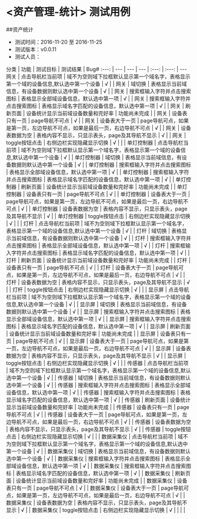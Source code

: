 # <资产管理-统计> 测试用例

##资产统计

- 测试时间：2016-11-20 至 2016-11-25
- 测试版本：v0.0.11
- 测试人员：

分类 | 功能 | 测试目标 | 测试结果 | Bug#
:---: | --- | --- | --- | :---: | :---: | ---
网关 | 点击导航栏当前项 | 域不为空则域下拉框默认显示第一个域名字，表格显示第一个域的设备信息,默认选中第一个设备 | √ |  |
网关 | 域切换 | 表格显示当前域信息，有设备数据则默认选中第一个设备 | √ |  |
网关 | 搜索框输入字符并点击搜索图标 | 表格显示全部域设备信息，默认选中第一项 | √ |  |
网关 | 搜索框输入字符并点击搜索图标 | 表格显示域名字匹配的设备信息，默认选中第一项 | √ |  |
网关 | 刷新页面 | 设备统计显示当前域设备数量和完好率 | 功能尚未完成 |  |
网关 | 设备表只有一页 | page导航不可点 | √ |  |
网关 | 设备表大于一页 | page导航可点，如果是第一页，左边导航不可点，如果是最后一页，右边导航不可点 | √ |  |
网关 | 设备表数据为空 | 表格内容不显示，只显示表头，page及其导航不显示 | √ |  |
网关 | toggle按钮点击 | 右侧边栏实现隐藏显示切换 | √ |  |
|
单灯控制器 | 点击导航栏当前项 | 域不为空则域下拉框默认显示第一个域名字，表格显示第一个域的设备信息,默认选中第一个设备 | √ |  |
单灯控制器 | 域切换 | 表格显示当前域信息，有设备数据则默认选中第一个设备 | √ |  |
单灯控制器 | 搜索框输入字符并点击搜索图标 | 表格显示全部域设备信息，默认选中第一项 | √ |  |
单灯控制器 | 搜索框输入字符并点击搜索图标 | 表格显示域名字匹配的设备信息，默认选中第一项 | √ |  |
单灯控制器 | 刷新页面 | 设备统计显示当前域设备数量和完好率 | 功能尚未完成 |  |
单灯控制器 | 设备表只有一页 | page导航不可点 | √ |  |
单灯控制器 | 设备表大于一页 | page导航可点，如果是第一页，左边导航不可点，如果是最后一页，右边导航不可点 | √ |  |
单灯控制器 | 设备表数据为空 | 表格内容不显示，只显示表头，page及其导航不显示 | √ |  |
单灯控制器 | toggle按钮点击 | 右侧边栏实现隐藏显示切换 | √ |  |
|
灯杆 | 点击导航栏当前项 | 域不为空则域下拉框默认显示第一个域名字，表格显示第一个域的设备信息,默认选中第一个设备 | √ |  |
灯杆 | 域切换 | 表格显示当前域信息，有设备数据则默认选中第一个设备 | √ |  |
灯杆 | 搜索框输入字符并点击搜索图标 | 表格显示全部域设备信息，默认选中第一项 | √ |  |
灯杆 | 搜索框输入字符并点击搜索图标 | 表格显示域名字匹配的设备信息，默认选中第一项 | √ |  |
灯杆 | 刷新页面 | 设备统计显示当前域设备数量和完好率 | 功能尚未完成 |  |
灯杆 | 设备表只有一页 | page导航不可点 | √ |  |
灯杆 | 设备表大于一页 | page导航可点，如果是第一页，左边导航不可点，如果是最后一页，右边导航不可点 | √ |  |
灯杆 | 设备表数据为空 | 表格内容不显示，只显示表头，page及其导航不显示 | √ |  |
灯杆 | toggle按钮点击 | 右侧边栏实现隐藏显示切换 | √ |  |
|
显示屏 | 点击导航栏当前项 | 域不为空则域下拉框默认显示第一个域名字，表格显示第一个域的设备信息,默认选中第一个设备 | √ |  |
显示屏 | 域切换 | 表格显示当前域信息，有设备数据则默认选中第一个设备 | √ |  |
显示屏 | 搜索框输入字符并点击搜索图标 | 表格显示全部域设备信息，默认选中第一项 | √ |  |
显示屏 | 搜索框输入字符并点击搜索图标 | 表格显示域名字匹配的设备信息，默认选中第一项 | √ |  |
显示屏 | 刷新页面 | 设备统计显示当前域设备数量和完好率 | 功能尚未完成 |  |
显示屏 | 设备表只有一页 | page导航不可点 | √ |  |
显示屏 | 设备表大于一页 | page导航可点，如果是第一页，左边导航不可点，如果是最后一页，右边导航不可点 | √ |  |
显示屏 | 设备表数据为空 | 表格内容不显示，只显示表头，page及其导航不显示 | √ |  |
显示屏 | toggle按钮点击 | 右侧边栏实现隐藏显示切换 | √ |  |
|
传感器 | 点击导航栏当前项 | 域不为空则域下拉框默认显示第一个域名字，表格显示第一个域的设备信息,默认选中第一个设备 | √ |  |
传感器 | 域切换 | 表格显示当前域信息，有设备数据则默认选中第一个设备 | √ |  |
传感器 | 搜索框输入字符并点击搜索图标 | 表格显示全部域设备信息，默认选中第一项 | √ |  |
传感器 | 搜索框输入字符并点击搜索图标 | 表格显示域名字匹配的设备信息，默认选中第一项 | √ |  |
传感器 | 刷新页面 | 设备统计显示当前域设备数量和完好率 | 功能尚未完成 |  |
传感器 | 设备表只有一页 | page导航不可点 | √ |  |
传感器 | 设备表大于一页 | page导航可点，如果是第一页，左边导航不可点，如果是最后一页，右边导航不可点 | √ |  |
传感器 | 设备表数据为空 | 表格内容不显示，只显示表头，page及其导航不显示 | √ |  |
传感器 | toggle按钮点击 | 右侧边栏实现隐藏显示切换 | √ |  |
|
数据采集仪 | 点击导航栏当前项 | 域不为空则域下拉框默认显示第一个域名字，表格显示第一个域的设备信息,默认选中第一个设备 | √ |  |
数据采集仪 | 域切换 | 表格显示当前域信息，有设备数据则默认选中第一个设备 | √ |  |
数据采集仪 | 搜索框输入字符并点击搜索图标 | 表格显示全部域设备信息，默认选中第一项 | √ |  |
数据采集仪 | 搜索框输入字符并点击搜索图标 | 表格显示域名字匹配的设备信息，默认选中第一项 | √ |  |
数据采集仪 | 刷新页面 | 设备统计显示当前域设备数量和完好率 | 功能尚未完成 |  |
数据采集仪 | 设备表只有一页 | page导航不可点 | √ |  |
数据采集仪 | 设备表大于一页 | page导航可点，如果是第一页，左边导航不可点，如果是最后一页，右边导航不可点 | √ |  |
数据采集仪 | 设备表数据为空 | 表格内容不显示，只显示表头，page及其导航不显示 | √ |  |
数据采集仪 | toggle按钮点击 | 右侧边栏实现隐藏显示切换 | √ |  |
|
|